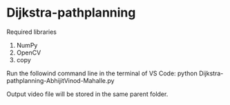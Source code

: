# Dijkstra-pathplanning
Required libraries 
1. NumPy
2. OpenCV
3. copy

Run the followind command line in the terminal of VS Code:
python Dijkstra-pathplanning-AbhijitVinod-Mahalle.py

Output video file will be stored in the same parent folder.
